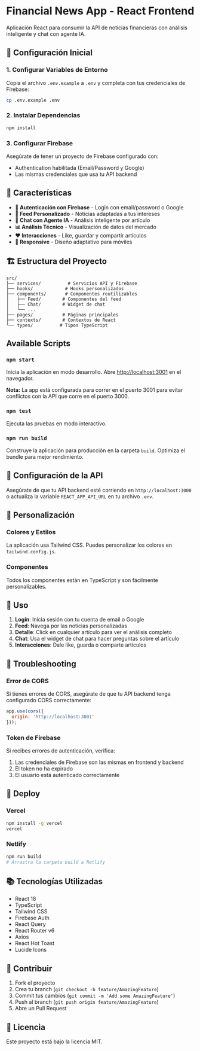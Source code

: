 # Financial News App - React Frontend

Aplicación React para consumir la API de noticias financieras con análisis inteligente y chat con agente IA.

## 🚀 Configuración Inicial

### 1. Configurar Variables de Entorno

Copia el archivo `.env.example` a `.env` y completa con tus credenciales de Firebase:

```bash
cp .env.example .env
```

### 2. Instalar Dependencias

```bash
npm install
```

### 3. Configurar Firebase

Asegúrate de tener un proyecto de Firebase configurado con:
- Authentication habilitada (Email/Password y Google)
- Las mismas credenciales que usa tu API backend

## 📱 Características

- **🔐 Autenticación con Firebase** - Login con email/password o Google
- **📰 Feed Personalizado** - Noticias adaptadas a tus intereses
- **💬 Chat con Agente IA** - Análisis inteligente por artículo
- **📊 Análisis Técnico** - Visualización de datos del mercado
- **❤️ Interacciones** - Like, guardar y compartir artículos
- **📱 Responsive** - Diseño adaptativo para móviles

## 🏗️ Estructura del Proyecto

```
src/
├── services/          # Servicios API y Firebase
├── hooks/            # Hooks personalizados
├── components/       # Componentes reutilizables
│   ├── Feed/        # Componentes del feed
│   ├── Chat/        # Widget de chat
│   └── ...          
├── pages/           # Páginas principales
├── contexts/        # Contextos de React
└── types/          # Tipos TypeScript
```

## Available Scripts

### `npm start`

Inicia la aplicación en modo desarrollo.
Abre [http://localhost:3001](http://localhost:3001) en el navegador.

**Nota:** La app está configurada para correr en el puerto 3001 para evitar conflictos con la API que corre en el puerto 3000.

### `npm test`

Ejecuta las pruebas en modo interactivo.

### `npm run build`

Construye la aplicación para producción en la carpeta `build`.
Optimiza el bundle para mejor rendimiento.

## 🔧 Configuración de la API

Asegúrate de que tu API backend esté corriendo en `http://localhost:3000` o actualiza la variable `REACT_APP_API_URL` en tu archivo `.env`.

## 🎨 Personalización

### Colores y Estilos

La aplicación usa Tailwind CSS. Puedes personalizar los colores en `tailwind.config.js`.

### Componentes

Todos los componentes están en TypeScript y son fácilmente personalizables.

## 📝 Uso

1. **Login**: Inicia sesión con tu cuenta de email o Google
2. **Feed**: Navega por las noticias personalizadas
3. **Detalle**: Click en cualquier artículo para ver el análisis completo
4. **Chat**: Usa el widget de chat para hacer preguntas sobre el artículo
5. **Interacciones**: Dale like, guarda o comparte artículos

## 🐛 Troubleshooting

### Error de CORS

Si tienes errores de CORS, asegúrate de que tu API backend tenga configurado CORS correctamente:

```javascript
app.use(cors({
  origin: 'http://localhost:3001'
}));
```

### Token de Firebase

Si recibes errores de autenticación, verifica:
1. Las credenciales de Firebase son las mismas en frontend y backend
2. El token no ha expirado
3. El usuario está autenticado correctamente

## 🚀 Deploy

### Vercel

```bash
npm install -g vercel
vercel
```

### Netlify

```bash
npm run build
# Arrastra la carpeta build a Netlify
```

## 📚 Tecnologías Utilizadas

- React 18
- TypeScript
- Tailwind CSS
- Firebase Auth
- React Query
- React Router v6
- Axios
- React Hot Toast
- Lucide Icons

## 🤝 Contribuir

1. Fork el proyecto
2. Crea tu branch (`git checkout -b feature/AmazingFeature`)
3. Commit tus cambios (`git commit -m 'Add some AmazingFeature'`)
4. Push al branch (`git push origin feature/AmazingFeature`)
5. Abre un Pull Request

## 📄 Licencia

Este proyecto está bajo la licencia MIT.